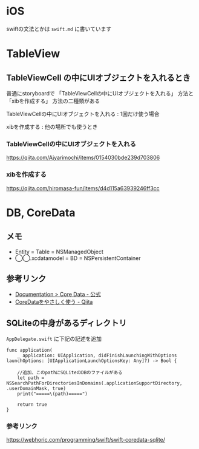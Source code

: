 # iOS

swiftの文法とかは `swift.md` に書いています

# TableView

## TableViewCell の中にUIオブジェクトを入れるとき

普通にstoryboardで 「TableViewCellの中にUIオブジェクトを入れる」 方法と 「xibを作成する」 方法の二種類がある


TableViewCellの中にUIオブジェクトを入れる
:    1回だけ使う場合

xibを作成する
:    他の場所でも使うとき


### TableViewCellの中にUIオブジェクトを入れる

https://qiita.com/Ajyarimochi/items/0154030bde239d703806

### xibを作成する

https://qiita.com/hiromasa-fun/items/d4d115a63939246ff3cc


# DB, CoreData

## メモ

- Entity = Table = NSManagedObject
- ◯◯.xcdatamodel = BD = NSPersistentContainer

## 参考リンク

- [Documentation > Core Data - 公式](https://developer.apple.com/documentation/coredata)
- [CoreDataをやさしく使う - Qiita](https://qiita.com/touyoubuntu/items/5133ba503da74bb39063)

## SQLiteの中身があるディレクトリ

`AppDelegate.swift` に下記の記述を追加

```
func application(
    _ application: UIApplication, didFinishLaunchingWithOptions launchOptions: [UIApplicationLaunchOptionsKey: Any]?) -> Bool {

	//追加、このpathにSQLiteのDBのファイルがある
    let path = NSSearchPathForDirectoriesInDomains(.applicationSupportDirectory, .userDomainMask, true)
    print("=====\(path)=====")

    return true
}
```

### 参考リンク

https://webhoric.com/programming/swift/swift-coredata-sqlite/